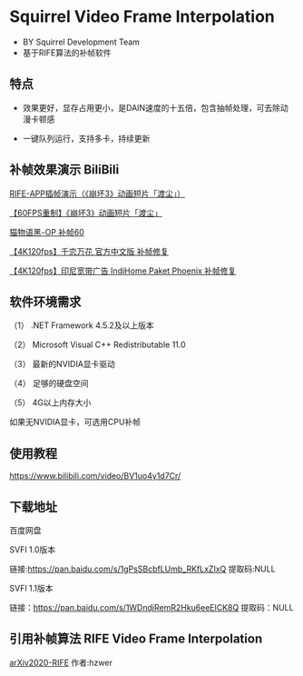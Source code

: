 # Squirrel Video Frame Interpolation
- BY Squirrel Development Team
- 基于RIFE算法的补帧软件

## 特点

- 效果更好，显存占用更小，是DAIN速度的十五倍，包含抽帧处理，可去除动漫卡顿感

- 一键队列运行，支持多卡，持续更新

## 补帧效果演示 BiliBili

[ RIFE-APP插帧演示（《崩坏3》动画短片「渡尘」）](https://www.bilibili.com/video/BV1fX4y1P7s3)

[【60FPS重制】《崩坏3》动画短片「渡尘」](https://www.bilibili.com/video/BV1rV411q7s4)

[ 猫物语黑-OP 补帧60](https://www.bilibili.com/video/BV11f4y1k7WW)

[【4K120fps】千恋万花 官方中文版 补帧修复](https://www.bilibili.com/video/BV1AT4y1P7kY)

[【4K120fps】印尼宽带广告 IndiHome Paket Phoenix 补帧修复](https://www.bilibili.com/video/BV1e54y1s7KP)


## 软件环境需求
（1） .NET Framework 4.5.2及以上版本

（2） Microsoft Visual C++ Redistributable 11.0

（3） 最新的NVIDIA显卡驱动

（4） 足够的硬盘空间

（5） 4G以上内存大小

如果无NVIDIA显卡，可选用CPU补帧

## 使用教程
https://www.bilibili.com/video/BV1uo4y1d7Cr/ 

## 下载地址
百度网盘

SVFI 1.0版本

链接:https://pan.baidu.com/s/1gPsSBcbfLUmb_RKfLxZIxQ
提取码:NULL

SVFI 1.1版本

链接：https://pan.baidu.com/s/1WDndjRemR2Hku6eeElCK8Q 
提取码：NULL 


## 引用补帧算法 RIFE Video Frame Interpolation

[arXiv2020-RIFE](https://github.com/hzwer/arXiv2020-RIFE)  作者:hzwer
